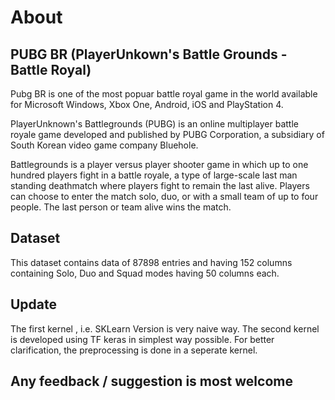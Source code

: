 # About
## PUBG BR (PlayerUnkown's Battle Grounds - Battle Royal)

Pubg BR is one of the most popuar battle royal game in the world available for Microsoft Windows, Xbox One, Android, iOS and PlayStation 4.

PlayerUnknown's Battlegrounds (PUBG) is an online multiplayer battle royale game developed and published by PUBG Corporation, a subsidiary of South Korean video game company Bluehole.

Battlegrounds is a player versus player shooter game in which up to one hundred players fight in a battle royale, a type of large-scale last man standing deathmatch where players fight to remain the last alive. Players can choose to enter the match solo, duo, or with a small team of up to four people. The last person or team alive wins the match.
## Dataset

This dataset contains data of 87898 entries and having 152 columns containing Solo, Duo and Squad modes having 50 columns each.

## Update
The first kernel , i.e. SKLearn Version is very naive way.
The second kernel is developed using TF keras in simplest way possible. For better clarification, the preprocessing is done in a seperate kernel.


## Any feedback / suggestion is most welcome 
